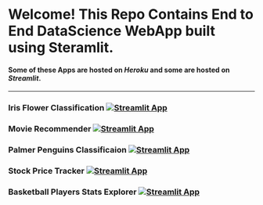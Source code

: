 # Welcome! This Repo Contains End to End DataScience WebApp built using Steramlit.

#### Some of these Apps are hosted on **_Heroku_** and some are hosted on **_Streamlit_**.

---

### Iris Flower Classification [![Streamlit App](https://static.streamlit.io/badges/streamlit_badge_black_white.svg)](https://iris-flower-classification-rvi.herokuapp.com/)

### Movie Recommender [![Streamlit App](https://static.streamlit.io/badges/streamlit_badge_black_white.svg)](https://movie-recommender-rvi.herokuapp.com/)

### Palmer Penguins Classificaion [![Streamlit App](https://static.streamlit.io/badges/streamlit_badge_black_white.svg)](https://palmer-penguins-classification.herokuapp.com/)

### Stock Price Tracker [![Streamlit App](https://static.streamlit.io/badges/streamlit_badge_black_white.svg)](https://stock-price-tracker-rvi.herokuapp.com/)

### Basketball Players Stats Explorer [![Streamlit App](https://static.streamlit.io/badges/streamlit_badge_black_white.svg)](https://share.streamlit.io/datarohit/basketball-players-stats-explorer/app.py)
